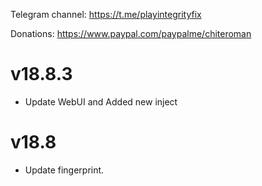 Telegram channel:
https://t.me/playintegrityfix

Donations:
https://www.paypal.com/paypalme/chiteroman

# v18.8.3

- Update WebUI and Added new inject

# v18.8

- Update fingerprint.
